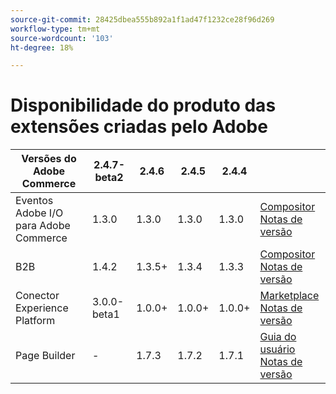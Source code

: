 ```yaml
---
source-git-commit: 28425dbea555b892a1f1ad47f1232ce28f96d269
workflow-type: tm+mt
source-wordcount: '103'
ht-degree: 18%

---
```

# Disponibilidade do produto das extensões criadas pelo Adobe


<table style="table-layout:auto">
  <thead>
    <tr>
      <th>Versões do Adobe Commerce</th>
      <th>2.4.7-beta2</th>
      <th>2.4.6</th>
      <th>2.4.5</th>
      <th>2.4.4</th>
      <th></th>
    </tr>
  </thead>
  <tbody>
      <tr>
          <td>Eventos Adobe I/O para Adobe Commerce</td>
          <td>1.3.0</td>
          <td>1.3.0</td>
          <td>1.3.0</td>
          <td>1.3.0</td>
          <td>
              <a href="https://developer.adobe.com/commerce/extensibility/events/installation/">Compositor</a><br/>
              <a href="https://developer.adobe.com/commerce/extensibility/events/release-notes/">Notas de versão</a><br/>
          </td>
      </tr>
      <tr>
          <td>B2B</td>
          <td>1.4.2</td>
          <td>1.3.5+</td>
          <td>1.3.4</td>
          <td>1.3.3</td>
          <td>
              <a href="https://experienceleague.adobe.com/docs/commerce-admin/b2b/install.html">Compositor</a><br/>
              <a href="https://experienceleague.adobe.com/docs/commerce-admin/b2b/release-notes.html">Notas de versão</a><br/>
          </td>
      </tr>
      <tr>
          <td>Conector Experience Platform</td>
          <td>3.0.0-beta1</td>
          <td>1.0.0+</td>
          <td>1.0.0+</td>
          <td>1.0.0+</td>
          <td>
              <a href="https://commercemarketplace.adobe.com/magento-experience-platform-connector.html">Marketplace</a><br/>
              <a href="https://experienceleague.adobe.com/docs/commerce-merchant-services/experience-platform-connector/release-notes.html">Notas de versão</a><br/>
          </td>
      </tr>
      <tr>
          <td>Page Builder</td>
          <td>-</td>
          <td>1.7.3</td>
          <td>1.7.2</td>
          <td>1.7.1</td>
          <td>
              <a href="https://experienceleague.adobe.com/docs/commerce-admin/page-builder/guide-overview.html">Guia do usuário</a><br/>
              <a href="https://experienceleague.adobe.com/docs/commerce-admin/page-builder/release-notes.html">Notas de versão</a><br/>
          </td>
      </tr>
  </tbody>
</table>
